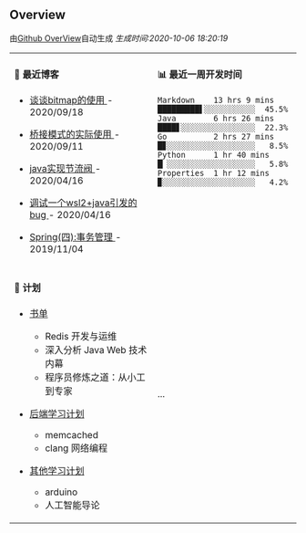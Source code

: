 
## Overview

由[Github OverView](https://github.com/0xcaffebabe/0xcaffebabe)自动生成 _生成时间:2020-10-06 18:20:19_

<table>

<tr>
<td valign="top" width="50%">

#### 📖 最近博客


* <a href="https://ismy.wang/%E7%AE%97%E6%B3%95/2020/09/18/%E8%B0%88%E8%B0%88bitmap%E7%9A%84%E4%BD%BF%E7%94%A8.html" target="_blank"> 谈谈bitmap的使用 </a> - 2020/09/18 

    
* <a href="https://ismy.wang/%E8%AE%BE%E8%AE%A1%E6%A8%A1%E5%BC%8F/2020/09/11/%E6%A1%A5%E6%8E%A5%E6%A8%A1%E5%BC%8F%E7%9A%84%E5%AE%9E%E9%99%85%E4%BD%BF%E7%94%A8.html" target="_blank"> 桥接模式的实际使用 </a> - 2020/09/11 

    
* <a href="https://ismy.wang/java/2020/04/16/JAVA%E5%AE%9E%E7%8E%B0%E8%8A%82%E6%B5%81%E9%98%80.html" target="_blank"> java实现节流阀 </a> - 2020/04/16 

    
* <a href="https://ismy.wang/%E6%97%A5%E5%B8%B8/2020/04/16/%E8%B0%83%E8%AF%95%E4%B8%80%E4%B8%AAwsl2+java%E5%BC%95%E5%8F%91%E7%9A%84bug.html" target="_blank"> 调试一个wsl2+java引发的bug </a> - 2020/04/16 

    
* <a href="https://ismy.wang/spring/2019/11/04/Spring-%E5%9B%9B-%E4%BA%8B%E5%8A%A1%E7%AE%A1%E7%90%86.html" target="_blank"> Spring(四):事务管理 </a> - 2019/11/04 

        

</td>

<td valign="top" width="50%">

#### 📊 最近一周开发时间

```
Markdown    13 hrs 9 mins  █████████▌░░░░░░░░░░░  45.5%
Java        6 hrs 26 mins  ████▋░░░░░░░░░░░░░░░░  22.3%
Go          2 hrs 27 mins  █▊░░░░░░░░░░░░░░░░░░░   8.5%
Python      1 hr 40 mins   █▏░░░░░░░░░░░░░░░░░░░   5.8%
Properties  1 hr 12 mins   ▉░░░░░░░░░░░░░░░░░░░░   4.2%
```

</td>

</tr>

<tr>

<td valign="top" width="50%">

#### 📝 计划

- [书单](https://github.com/users/0xcaffebabe/projects/4)
  - Redis 开发与运维
  - 深入分析 Java Web 技术内幕
  - 程序员修炼之道：从小工到专家


- [后端学习计划](https://github.com/users/0xcaffebabe/projects/1)
  - memcached
  - clang 网络编程


- [其他学习计划](https://github.com/users/0xcaffebabe/projects/3)
  - arduino
  - 人工智能导论


<td>
...
</td>

</tr>

</table>
